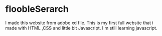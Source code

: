 # floobleSerarch
I made this website from adobe xd file. This is my first full website that i made  with HTML ,CSS and little bit Javascript. I m still learning javascript.
